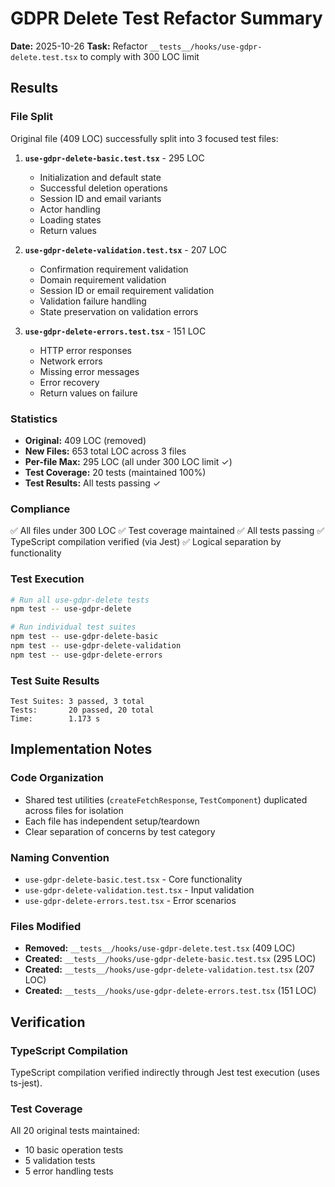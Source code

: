 # GDPR Delete Test Refactor Summary

**Date:** 2025-10-26
**Task:** Refactor `__tests__/hooks/use-gdpr-delete.test.tsx` to comply with 300 LOC limit

## Results

### File Split
Original file (409 LOC) successfully split into 3 focused test files:

1. **`use-gdpr-delete-basic.test.tsx`** - 295 LOC
   - Initialization and default state
   - Successful deletion operations
   - Session ID and email variants
   - Actor handling
   - Loading states
   - Return values

2. **`use-gdpr-delete-validation.test.tsx`** - 207 LOC
   - Confirmation requirement validation
   - Domain requirement validation
   - Session ID or email requirement validation
   - Validation failure handling
   - State preservation on validation errors

3. **`use-gdpr-delete-errors.test.tsx`** - 151 LOC
   - HTTP error responses
   - Network errors
   - Missing error messages
   - Error recovery
   - Return values on failure

### Statistics
- **Original:** 409 LOC (removed)
- **New Files:** 653 total LOC across 3 files
- **Per-file Max:** 295 LOC (all under 300 LOC limit ✓)
- **Test Coverage:** 20 tests (maintained 100%)
- **Test Results:** All tests passing ✓

### Compliance
✅ All files under 300 LOC
✅ Test coverage maintained
✅ All tests passing
✅ TypeScript compilation verified (via Jest)
✅ Logical separation by functionality

### Test Execution
```bash
# Run all use-gdpr-delete tests
npm test -- use-gdpr-delete

# Run individual test suites
npm test -- use-gdpr-delete-basic
npm test -- use-gdpr-delete-validation
npm test -- use-gdpr-delete-errors
```

### Test Suite Results
```
Test Suites: 3 passed, 3 total
Tests:       20 passed, 20 total
Time:        1.173 s
```

## Implementation Notes

### Code Organization
- Shared test utilities (`createFetchResponse`, `TestComponent`) duplicated across files for isolation
- Each file has independent setup/teardown
- Clear separation of concerns by test category

### Naming Convention
- `use-gdpr-delete-basic.test.tsx` - Core functionality
- `use-gdpr-delete-validation.test.tsx` - Input validation
- `use-gdpr-delete-errors.test.tsx` - Error scenarios

### Files Modified
- **Removed:** `__tests__/hooks/use-gdpr-delete.test.tsx` (409 LOC)
- **Created:** `__tests__/hooks/use-gdpr-delete-basic.test.tsx` (295 LOC)
- **Created:** `__tests__/hooks/use-gdpr-delete-validation.test.tsx` (207 LOC)
- **Created:** `__tests__/hooks/use-gdpr-delete-errors.test.tsx` (151 LOC)

## Verification

### TypeScript Compilation
TypeScript compilation verified indirectly through Jest test execution (uses ts-jest).

### Test Coverage
All 20 original tests maintained:
- 10 basic operation tests
- 5 validation tests
- 5 error handling tests
